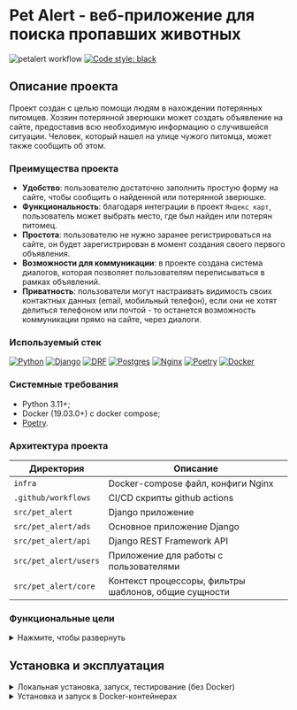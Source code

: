 # Pet Alert - веб-приложение для поиска пропавших животных

![petalert workflow](https://github.com/melax08/pet_alert/actions/workflows/petalert-workflow.yml/badge.svg)
[![Code style: black](https://img.shields.io/badge/code%20style-black-000000.svg)](https://github.com/psf/black)

[//]: # (Посмотреть по баджу с coverage)

## Описание проекта

Проект создан с целью помощи людям в нахождении потерянных питомцев.
Хозяин потерянной зверюшки может создать объявление на сайте, предоставив всю необходимую информацию о случившейся ситуации.
Человек, который нашел на улице чужого питомца, может также сообщить об этом.

### Преимущества проекта

- **Удобство**: пользователю достаточно заполнить простую форму на сайте, чтобы сообщить о найденной или потерянной зверюшке.
- **Функциональность**: благодаря интеграции в проект `Яндекс карт`, пользователь может выбрать место, где был найден или потерян питомец.
- **Простота**: пользователю не нужно заранее регистрироваться на сайте, он будет зарегистрирован в момент создания своего первого объявления.
- **Возможности для коммуникации**: в проекте создана система диалогов, которая позволяет пользователям переписываться в рамках объявлений.
- **Приватность**: пользователи могут настраивать видимость своих контактных данных (email, мобильный телефон), если они не хотят делиться телефоном или почтой - то останется возможность коммуникации прямо на сайте, через диалоги.


### Используемый стек

[![Python][Python-badge]][Python-url]
[![Django][Django-badge]][Django-url]
[![DRF][DRF-badge]][DRF-url]
[![Postgres][Postgres-badge]][Postgres-url]
[![Nginx][Nginx-badge]][Nginx-url]
[![Poetry][Poetry-badge]][Poetry-url]
[![Docker][Docker-badge]][Docker-url]

### Системные требования

- Python 3.11+;
- Docker (19.03.0+) c docker compose;
- [Poetry](https://python-poetry.org/docs/#installing-with-the-official-installer).

### Архитектура проекта

| Директория            | Описание                                              |
|-----------------------|-------------------------------------------------------|
| `infra`               | Docker-compose файл, конфиги Nginx                    |
| `.github/workflows`   | CI/CD скрипты github actions                          |
| `src/pet_alert`       | Django приложение                                     |
| `src/pet_alert/ads`   | Основное приложение Django                            |
| `src/pet_alert/api`   | Django REST Framework API                             |
| `src/pet_alert/users` | Приложение для работы с пользователями                |
| `src/pet_alert/core`  | Контекст процессоры, фильтры шаблонов, общие сущности |


### Функциональные цели

<details>
  <summary>Нажмите, чтобы развернуть</summary>
  <br>

- [x] MVP проекта
- [x] Возможность создавать объявления
- [x] Просмотр объявлений списком и по карте
- [x] Фильтрация объявлений по видам питомцев
- [x] Система регистрации с подтверждением через почту
- [x] Система скрытой регистрации при создании объявления для гостя
- [x] Смена пароля, сброс пароля, авторизация, выход с аккаунта
- [x] Система управления своими объявлениями для пользователя
- [x] Настройка Docker, Docker-compose
- [x] Настройка CI/CD через github actions
- [x] Интеграция Yandex карт
- [x] Интегрировать на сайт ReCaptcha
- [x] Настройки пользователя через профиль (имя, приватность)
- [x] Система диалогов
- [ ] Оптимизация проекта
  - [x] Оптимизация SQL-запросов
  - [x] Индексы БД
  - [x] Оптимизация Nginx
  - [ ] Оптимизация PostgreSQL
  - [ ] Оптимизация взаимодействия с Yandex картами
  - [ ] Внедрение кэширования, Redis
- [x] Внедрение Poetry
- [x] Внедрение различных средств форматирования
  - [x] Black
  - [x] isort, flake8
  - [x] Pre-commit
- [ ] Система оповещения администраторов о новом объявлении через телеграм
- [ ] Скачивание объявления для распечатывания с QR-кодом
- [ ] API со всем функционалом из обычного сайта
  - [x] Создание объявлений
  - [x] Открытие/закрытие объявлений
- [ ] 100% покрытие тестами
  - [ ] Приложение с шаблонами
  - [ ] API

</details>

## Установка и эксплуатация

<details>
  <summary>Локальная установка, запуск, тестирование (без Docker)</summary>
  <br>

### Установка проекта локально (без Docker)

1. Устанавливаем инструмент для работы с виртуальным окружением и сборки пакетов `poetry`, [инструкция в официальной документации](https://python-poetry.org/docs/#installation).
2. Клонируем репозиторий с проектом и переходим в его директорию:
```shell
git clone https://github.com/melax08/pet_alert.git && cd pet_alert
```
3. Устанавливаем зависимости:
```shell
poetry install
```
4. Копируем файл `.env.example` с новыми названием `.env` и заполняем его необходимыми данными:
```shell
cp .env.example .env && nano .env
```
5. Подготавливаем бэкенд к работе:
```shell
poetry run python3 src/pet_alert/manage.py migrate
```

Опционально. Создаем суперпользователя:
```shell
poetry run python3 manage.py createsuperuser
```

### Запуск проекта локально (без Docker)

Переходим в каталог с проектом:
```shell
cd src/pet_alert
```

Запускаем проект:
```shell
poetry run python3 manage.py runserver
```

Локальный проект будет доступен по http://127.0.0.1:8000

### Запуск тестов

Чтобы запустить `unittest` тестирование работы функционала Django-приложений, выполним команду:

```shell
poetry run python3 manage.py test -v 2
```

</details>

<details><summary>Установка и запуск в Docker-контейнерах</summary>

<br>

Для автоматической установки проекта в контейнерах, на вашем сервере или локальном компьютере должны быть установлен `Docker` (версии 19.03.0+) и `Docker Compose`.

Установка проекта через Docker подразумевает под собой разворачивание полноценного проекта на боевой сервер, с существующим у сайта доменом и выпуском для него SSL-сертификата.

Перед началом установки, подготовьте сервер:

1. Установив на него `Docker` и `Docker Compose`.
2. Подготовьте домен, направьте его на ваш сервер.

Когда предварительные меры будут приняты, можно будет приступить к установке проекта на сервер.

<details><summary>Предварительная настройка</summary>

<br>

1. Клонируем репозиторий с проектом и переходим в его директорию:

```shell
git clone https://github.com/melax08/pet_alert.git && cd pet_alert
```

2. Копируем файл `.env.example` с новыми названием `.env` и заполняем его необходимыми данными:

```shell
cp .env.example .env && nano .env
```

3. Переходим в каталог с инфраструктурой.

```shell
cd infra
```

</details>

<details><summary>Первая установка через Docker</summary>

<br>

При первом запуске проекта используем шаблон для `Nginx` без `ssl` секции (так как SSL-сертификат еще не выпущен и с полноценным конфигом Nginx не запустится).

Для этого используем команду:

```shell
docker compose --env-file first_run.env --env-file ../.env up -d
```

Как только проект будет запущен и SSL-сертификат будет выпущен с помощью `certbot`, выключаем контейнер nginx:

```shell
docker compose stop
docker compose rm -sf nginx
```

И запускаем его повторно, выполняя пересборку контейнера:

```shell
docker compose --env-file ../.env up -d --build nginx
```

Nginx будет запущен заново, но уже с нормальным конфигом Nginx, включающим в себя ssl секцию и использующим SSL-сертификат, выпущенный ранее.

</details>

<details><summary>Настройка CRON-задания на перевыпуск SSL-сертификата</summary>

<br>

❗️ **Данная инструкция подходит только для unix-подобных операционных систем.**

Certbot выпускает `Let's encrypt` SSL сертификаты, которые действуют 3 месяца. Каждые 3 месяца их необходимо перевыпускать.

Для этого, добавим на хост-машине (сервере, где вы разворачиваете проект) CRON-задание на автоматический перевыпуск SSL-сертификата:

```shell
crontab -e
```

Вставим в конец открывшегося редактора:

```shell
5 1 1 * *  docker compose --env-file /home/petalert/pet_alert/.env --file /home/petalert/pet_alert/infra/docker-compose.yml up certbot && docker compose --file /home/petalert/pet_alert/infra/docker-compose.yml exec nginx nginx -s reload
```

Вместо `/home/petalert` нужно в трех местах указать путь до каталога, где хранится клонированный проект.

Данная задача будет выполняться каждое первое число месяца в 1:05 и перевыпускать SSL-сертификат для сайта.

</details>

<details><summary>Создание суперпользователя</summary>

<br>

Если вы хотите создать `суперпользователя Django` в запущенном проекте, используйте команду:

```shell
docker compose exec web python manage.py createsuperuser
```

Команду необходимо использовать в каталоге `infra`.

</details>

</details>


<!-- MARKDOWN LINKS & BADGES -->

[Python-url]: https://www.python.org/
[Python-badge]: https://img.shields.io/badge/Python-376f9f?style=for-the-badge&logo=python&logoColor=white
[Django-url]: https://github.com/django/django
[Django-badge]: https://img.shields.io/badge/Django-0c4b33?style=for-the-badge&logo=django&logoColor=white
[DRF-url]: https://github.com/encode/django-rest-framework
[DRF-badge]: https://img.shields.io/badge/DRF-a30000?style=for-the-badge
[Postgres-url]: https://www.postgresql.org/
[Postgres-badge]: https://img.shields.io/badge/postgres-306189?style=for-the-badge&logo=postgresql&logoColor=white
[Nginx-url]: https://nginx.org
[Nginx-badge]: https://img.shields.io/badge/nginx-009900?style=for-the-badge&logo=nginx&logoColor=white
[Poetry-url]: https://python-poetry.org
[Poetry-badge]: https://img.shields.io/badge/poetry-blue?style=for-the-badge&logo=Poetry&logoColor=white&link=https%3A%2F%2Fpython-poetry.org
[Docker-url]: https://www.docker.com
[Docker-badge]: https://img.shields.io/badge/docker-%230db7ed.svg?style=for-the-badge&logo=docker&logoColor=white

